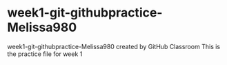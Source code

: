 # week1-git-githubpractice-Melissa980
week1-git-githubpractice-Melissa980 created by GitHub Classroom
This is the practice file for week 1
